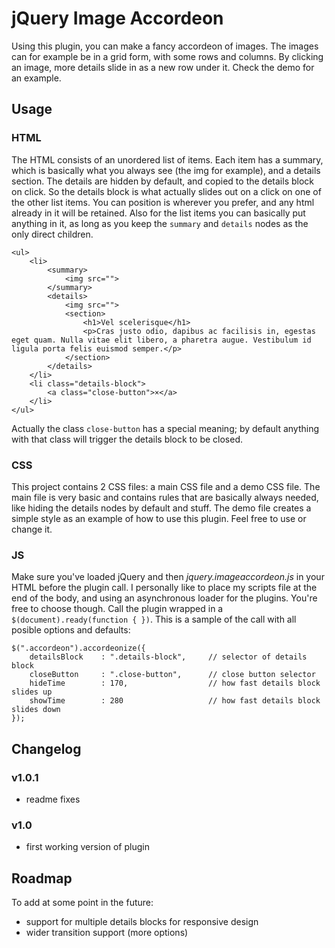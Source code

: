jQuery Image Accordeon
====================

Using this plugin, you can make a fancy accordeon of images. The images can for example be in a grid form, with some rows and columns. By clicking an image, more details slide in as a new row under it. Check the demo for an example.

Usage
-----

### HTML
The HTML consists of an unordered list of items. Each item has a summary, which is basically what you always see (the img for example), and a details section. The details are hidden by default, and copied to the details block on click. So the details block is what actually slides out on a click on one of the other list items. You can position is wherever you prefer, and any html already in it will be retained. Also for the list items you can basically put anything in it, as long as you keep the `summary` and `details` nodes as the only direct children.

	<ul>
		<li>
			<summary>
				<img src="">
			</summary>
			<details>
				<img src="">
				<section>
					<h1>Vel scelerisque</h1>
					<p>Cras justo odio, dapibus ac facilisis in, egestas eget quam. Nulla vitae elit libero, a pharetra augue. Vestibulum id ligula porta felis euismod semper.</p>
				</section>
			</details>
		</li>
		<li class="details-block">
			<a class="close-button">×</a>
		</li>
	</ul>

Actually the class `close-button` has a special meaning; by default anything with that class will trigger the details block to be closed.

### CSS
This project contains 2 CSS files: a main CSS file and a demo CSS file. The main file is very basic and contains rules that are basically always needed, like hiding the details nodes by default and stuff. The demo file creates a simple style as an example of how to use this plugin. Feel free to use or change it.

### JS
Make sure you've loaded jQuery and then *jquery.imageaccordeon.js* in your HTML before the plugin call. I personally like to place my scripts file at the end of the body, and using an asynchronous loader for the plugins. You're free to choose though. Call the plugin wrapped in a `$(document).ready(function { })`. This is a sample of the call with all posible options and defaults:

	$(".accordeon").accordeonize({
		detailsBlock	: ".details-block",		// selector of details block
		closeButton		: ".close-button",		// close button selector
		hideTime		: 170,					// how fast details block slides up
		showTime		: 280					// how fast details block slides down
	});

Changelog
---------
### v1.0.1
- readme fixes
### v1.0
- first working version of plugin

Roadmap
-------
To add at some point in the future:
- support for multiple details blocks for responsive design
- wider transition support (more options)
